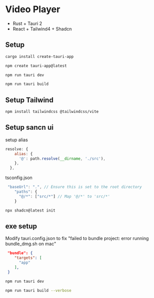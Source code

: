 # Video Player

- Rust + Tauri 2
- React + Tailwind4 + Shadcn

## Setup

```sh
cargo install create-tauri-app

npm create tauri-app@latest

npm run tauri dev

npm run tauri build
```

## Setup Tailwind

```sh
npm install tailwindcss @tailwindcss/vite
```

## Setup sancn ui

setup alias

```js
resolve: {
    alias: {
      '@': path.resolve(__dirname, './src'),
    },
  },
```

tsconfig.json

```js
 "baseUrl": ".", // Ensure this is set to the root directory
    "paths": {
      "@/*": ["src/*"] // Map '@/*' to 'src/*'
    }
```

```sh
npx shadcn@latest init 
```

## exe setup

Modify tauri.config.json to fix "failed to bundle project: error running bundle_dmg.sh on mac"

```json
 "bundle": {
    "targets": [
      "app"
    ],
 }
```

```sh
npm run tauri dev

npm run tauri build --verbose
```
